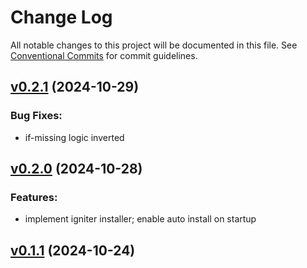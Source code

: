 # Change Log

All notable changes to this project will be documented in this file.
See [Conventional Commits](Https://conventionalcommits.org) for commit guidelines.

<!-- changelog -->

## [v0.2.1](https://github.com/frankdugan3/tectonic/compare/v0.2.0...v0.2.1) (2024-10-29)




### Bug Fixes:

* if-missing logic inverted

## [v0.2.0](https://github.com/frankdugan3/tectonic/compare/v0.1.1...v0.2.0) (2024-10-28)




### Features:

* implement igniter installer; enable auto install on startup

## [v0.1.1](https://github.com/frankdugan3/tectonic/compare/v0.1.1...v0.1.1) (2024-10-24)



